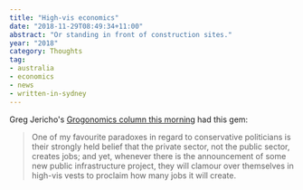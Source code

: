 ```yaml
---
title: "High-vis economics"
date: "2018-11-29T08:49:34+11:00"
abstract: "Or standing in front of construction sites."
year: "2018"
category: Thoughts
tag:
- australia
- economics
- news
- written-in-sydney
---
```

Greg Jericho's [Grogonomics column this morning] had this gem:

> One of my favourite paradoxes in regard to conservative politicians is their strongly held belief that the private sector, not the public sector, creates jobs; and yet, whenever there is the announcement of some new public infrastructure project, they will clamour over themselves in high-vis vests to proclaim how many jobs it will create.

[Grogonomics column this morning]: https://www.theguardian.com/business/grogonomics/2018/nov/29/the-public-sector-has-propped-up-construction-and-conservatives-are-taking-the-credit " The public sector has propped up construction – and conservatives are taking the credit"

